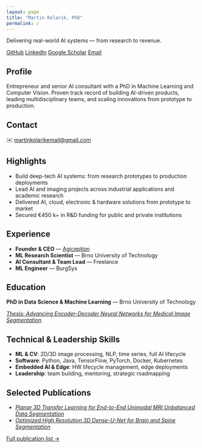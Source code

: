 ```yaml
---
layout: page
title: "Martin Kolarik, PhD"
permalink: /
---
```


<section class="hero">
  <p class="hero-tagline">
    Delivering real-world AI systems — from research to revenue.
  </p>
  <div class="profile-links">
    <a href="https://github.com/mrkolarik" target="_blank">GitHub</a>
    <a href="https://www.linkedin.com/in/mrkolarik/" target="_blank">LinkedIn</a>
    <a href="https://scholar.google.com/citations?user=w6J2MOQAAAAJ" target="_blank">Google Scholar</a>
    <a href="mailto:martinkolarikemail@gmail.com">Email</a>
  </div>
</section>

<section class="profile">
  <h2>Profile</h2>
  <p>
    Entrepreneur and senior AI consultant with a PhD in Machine Learning and Computer Vision.  
    Proven track record of building AI-driven products, leading multidisciplinary teams, and scaling innovations from prototype to production.
  </p>
</section>

<section class="contact-short">
  <h2>Contact</h2>
  <p>✉️ <a href="mailto:martinkolarikemail@gmail.com">martinkolarikemail@gmail.com</a></p>
</section>

<section class="highlights hide-mobile">
  <h2>Highlights</h2>
  <ul>
    <li>Build deep-tech AI systems: from research prototypes to production deployments</li>
    <li>Lead AI and imaging projects across industrial applications and academic research</li>
    <li>Delivered AI, cloud, electronic &amp; hardware solutions from prototype to market</li>
    <li>Secured €450 k+ in R&amp;D funding for public and private institutions</li>
  </ul>
</section>

<section class="experience hide-mobile">
  <h2>Experience</h2>
  <ul>
    <li><strong>Founder &amp; CEO</strong> — <a href="https://agiception.com/" target="_blank">Agiception</a></li>
    <li><strong>ML Research Scientist</strong> — Brno University of Technology</li>
    <li><strong>AI Consultant &amp; Team Lead</strong> — Freelance</li>
    <li><strong>ML Engineer</strong> — BurgSys</li>
  </ul>
</section>

<section class="education hide-mobile">
  <h2>Education</h2>
  <p>
    <strong>PhD in Data Science &amp; Machine Learning</strong> — Brno University of Technology
  </p>
  <p>
    <em>
      <a href="https://theses.cz/id/pu7fxw/Kolarik_Dissertation_Final.pdf?lang=en" target="_blank">
        Thesis: Advancing Encoder-Decoder Neural Networks for Medical Image Segmentation
      </a>
    </em>
  </p>
</section>

<section class="skills hide-mobile">
  <h2>Technical &amp; Leadership Skills</h2>
  <ul>
    <li><strong>ML &amp; CV</strong>: 2D/3D image processing, NLP, time series, full AI lifecycle</li>
    <li><strong>Software</strong>: Python, Java, TensorFlow, PyTorch, Docker, Kubernetes</li>
    <li><strong>Embedded AI &amp; Edge</strong>: HW lifecycle management, edge deployments</li>
    <li><strong>Leadership</strong>: team building, mentoring, strategic roadmapping</li>
  </ul>
</section>

<section class="publications hide-mobile">
  <h2>Selected Publications</h2>
  <ul>
    <li><em><a href="https://ieeexplore.ieee.org/document/9412150" target="_blank">Planar 3D Transfer Learning for End-to-End Unimodal MRI Unbalanced Data Segmentation</a></em></li>
    <li><em><a href="https://www.mdpi.com/2076-3417/9/3/404" target="_blank">Optimized High Resolution 3D Dense-U-Net for Brain and Spine Segmentation</a></em></li>
  </ul>
  <p><a href="https://scholar.google.com/citations?user=w6J2MOQAAAAJ" target="_blank">Full publication list →</a></p>
</section>
